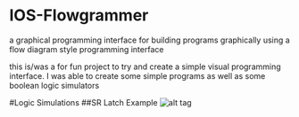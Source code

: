 # IOS-Flowgrammer
a graphical programming interface for building programs graphically using a flow diagram style programming interface

this is/was a for fun project to try and create a simple visual programming interface. I was able to create some simple programs
as well as some boolean logic simulators

#Logic Simulations
##SR Latch Example
![alt tag](https://raw.github.com/nickolanack/IOS-Flowgrammer/master/sr-latch.png)
